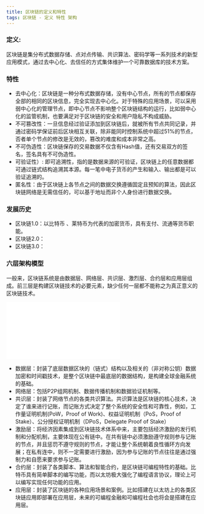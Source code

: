 ```yaml
---
title: 区块链的定义和特性
tags: 区块链 - 定义 特性 架构
---
```


### 定义:
区块链是集分布式数据存储、点对点传输、共识算法、密码学等一系列技术的新型应用模式，通过去中心化、去信任的方式集体维护一个可靠数据库的技术方案。

### 特性

 - 去中心化：区块链是一种分布式数据存储，没有中心节点，所有的节点都保存全部的相同的区块信息，完全实现去中心化。对于特殊的应用场景，可以采用弱中心化的管理节点，即中心节点不影响整个区块链结构的运行，比如弱中心化的监管机制，也要满足对于区块链的安全和用户隐私不构成威胁。
 - 不可篡改性：一旦信息经过验证添加到区块链后，就被所有节点共同记录，并通过密码学保证前后区块相互关联，除非能同时控制系统中超过51%的节点，否者单个节点的修改是无效的，篡改的难度和成本非常之高。
 - 不可伪造性：区块链保存的交易数据不仅含有Hash值，还有交易双方的签名，签名具有不可伪造性。
 - 可验证性）: 即可追溯性，指的是数据来源的可验证，区块链上的任意数据都可通过链式结构追溯其本源。每一笔中电子货币的产生和输入、输出都是可以验证追溯的。
 - 匿名性：由于区块链上各节点之间的数据交换遵循固定且预知的算法，因此区块链网络是无需信任的，可以基于地址而非个人身份进行数据交换。

### 发展历史

 - 区块链1.0：以比特币 、莱特币为代表的加密货币，具有支付、流通等货币职能。
 - 区块链2.0：
 - 区块链3.0：

### 六层架构模型
一般来，区块链系统是由数据层、网络层、共识层、激烈层、合约层和应用层组成。前三层是构建区块链技术的必要元素，缺少任何一层都不能称之为真正意义的区块链技术。

![Diagram](./attachments/1537340594317.drawio.html)

 - 数据层：封装了底层数据区块的（链式）结构以及相关的（非对称公钥）数据加密和时间戳技术，是整个区块链中最底层的数据结构，是构建全球金融系统的基础。
 - 网络层：包括P2P组网机制、数据传播机制和数据验证机制等。
 - 共识层：封装了网络节点的各类共识算法。共识算法是区块链的核心技术，决定了谁来进行记账，而记账方式决定了整个系统的安全性和可靠性，例如，工作量证明机制(PoW，Proof of Work)、权益证明机制（PoS，Proof of Stake）、公分授权证明机制（DPoS，Delegate Proof of Stake）
 - 激励层：将经济因素集成到区块链技术体系中来，主要包括经济激励的发行机制和分配机制，主要体现在公有链中。在共有链中必须激励遵守规则参与记账的节点，并且惩罚不遵守规则的节点，才能让整个系统朝着良性循环方向发展；在私有连中，则不一定需要进行激励，因为参与记账的节点往往是通过强制力和自愿来要求参与记账。
 - 合约层：封装了各类脚本、算法和智能合约，是区块链可编程特性的基础。比特币具有简单脚本的编写功能，而以太坊极大强化了编程语言协议，理论上可以编写实现任何功能的应用。
 - 应用层：封装了区块链的各种应用场景和案例。比如搭建在以太坊上的各类区块链应用即部署在应用层，未来的可编程金融和可编程社会也将会是搭建在应用层。

